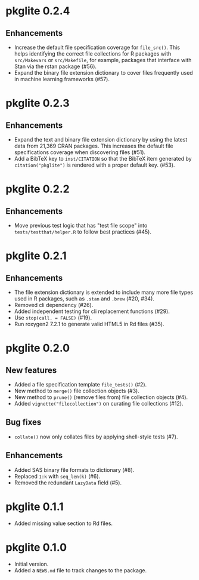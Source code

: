 # pkglite 0.2.4

## Enhancements

- Increase the default file specification coverage for `file_src()`.
  This helps identifying the correct file collections for R packages
  with `src/Makevars` or `src/Makefile`, for example, packages that
  interface with Stan via the rstan package (#56).
- Expand the binary file extension dictionary to cover files
  frequently used in machine learning frameworks (#57).

# pkglite 0.2.3

## Enhancements

- Expand the text and binary file extension dictionary by using the latest
  data from 21,369 CRAN packages. This increases the default file
  specifications coverage when discovering files (#51).
- Add a BibTeX key to `inst/CITATION` so that the BibTeX item generated by
  `citation("pkglite")` is rendered with a proper default key. (#53).

# pkglite 0.2.2

## Enhancements

- Move previous test logic that has "test file scope" into
  `tests/testthat/helper.R` to follow best practices (#45).

# pkglite 0.2.1

## Enhancements

- The file extension dictionary is extended to include many more file types
  used in R packages, such as `.stan` and `.brew` (#20, #34).
- Removed cli dependency (#26).
- Added independent testing for cli replacement functions (#29).
- Use `stop(call. = FALSE)` (#19).
- Run roxygen2 7.2.1 to generate valid HTML5 in Rd files (#35).

# pkglite 0.2.0

## New features

- Added a file specification template `file_tests()` (#2).
- New method to `merge()` file collection objects (#3).
- New method to `prune()` (remove files from) file collection objects (#4).
- Added `vignette("filecollection")` on curating file collections (#12).

## Bug fixes

- `collate()` now only collates files by applying shell-style tests (#7).

## Enhancements

- Added SAS binary file formats to dictionary (#8).
- Replaced `1:k` with `seq_len(k)` (#6).
- Removed the redundant `LazyData` field (#5).

# pkglite 0.1.1

- Added missing value section to Rd files.

# pkglite 0.1.0

- Initial version.
- Added a `NEWS.md` file to track changes to the package.
